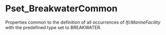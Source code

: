 # Pset_BreakwaterCommon

Properties common to the definition of all occurrences of _IfcMarineFacility_ with the predefined type set to BREAKWATER.<!-- end of definition -->
